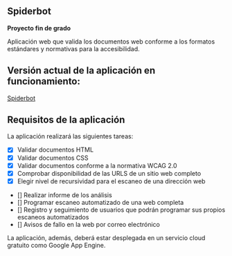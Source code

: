 Spiderbot
----------------------------------

**Proyecto fin de grado**

Aplicación web que valida los documentos web conforme a los formatos estándares y normativas para la accesibilidad.

## Versión actual de la aplicación en funcionamiento:

[Spiderbot](http://spiderbot-ugr.appspot.com/)


## Requisitos de la aplicación

La aplicación realizará las siguientes tareas:

* [X] Validar documentos HTML
* [X] Validar documentos CSS
* [X] Validar documentos conforme a la normativa WCAG 2.0
* [X] Comprobar disponibilidad de las URLS de un sitio web completo
* [X] Elegir nivel de recursividad para el escaneo de una dirección web
* [] Realizar informe de los análisis
* [] Programar escaneo automatizado de una web completa
* [] Registro y seguimiento de usuarios que podrán programar sus propios escaneos automatizados
* [] Avisos de fallo en la web por correo electrónico

La aplicación, además, deberá estar desplegada en un servicio cloud gratuito como Google App Engine.
